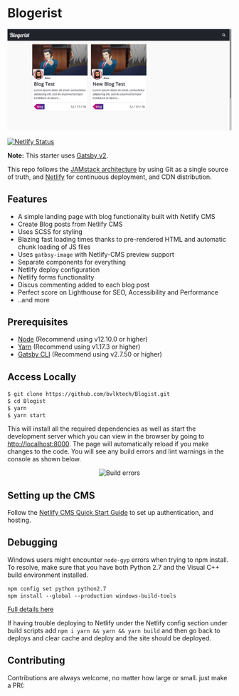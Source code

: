 # Blogerist
<p align='center'>
  <img src='./static/images/README.png' alt='GatsbyFinds' />
</p>

[![Netlify Status](https://api.netlify.com/api/v1/badges/8f2e596b-767e-4a29-80bb-351e4b59c44e/deploy-status)](https://app.netlify.com/sites/blogerist/deploys)

**Note:** This starter uses [Gatsby v2](https://www.gatsbyjs.org/blog/2018-09-17-gatsby-v2/).

This repo follows the [JAMstack architecture](https://jamstack.org) by using Git as a single source of truth, and [Netlify](https://www.netlify.com) for continuous deployment, and CDN distribution.

## Features

- A simple landing page with blog functionality built with Netlify CMS
- Create Blog posts from Netlify CMS
- Uses SCSS for styling
- Blazing fast loading times thanks to pre-rendered HTML and automatic chunk loading of JS files
- Uses `gatbsy-image` with Netlify-CMS preview support
- Separate components for everything
- Netlify deploy configuration
- Netlify forms functionality
- Discus commenting added to each blog post
- Perfect score on Lighthouse for SEO, Accessibility and Performance
- ..and more

## Prerequisites

- [Node](https://nodejs.org/en/docs/) (Recommend using v12.10.0 or higher)
- [Yarn](https://yarnpkg.com/en/docs) (Recommend using v1.17.3 or higher)
- [Gatsby CLI](https://www.gatsbyjs.org/docs/) (Recommend using v2.7.50 or higher)

## Access Locally
```
$ git clone https://github.com/bvlktech/Blogist.git
$ cd Blogist
$ yarn
$ yarn start
```

This will install all the required dependencies as well as start the development server which you can view in the browser by going to [http://localhost:8000](http://localhost:8000). The page will automatically reload if you make changes to the code. You will see any build errors and lint warnings in the console as shown below.

<p align='center'>
  <img src='https://cdn.rawgit.com/marionebl/create-react-app/9f62826/screencast-error.svg' width='600' alt='Build errors'>
</p>

## Setting up the CMS
Follow the [Netlify CMS Quick Start Guide](https://www.netlifycms.org/docs/quick-start/#authentication) to set up authentication, and hosting.

## Debugging
Windows users might encounter ```node-gyp``` errors when trying to npm install.
To resolve, make sure that you have both Python 2.7 and the Visual C++ build environment installed.
```
npm config set python python2.7
npm install --global --production windows-build-tools
```

[Full details here](https://www.npmjs.com/package/node-gyp 'NPM node-gyp page')

If having trouble deploying to Netlify under the Netlify config section under build scripts add `npm i yarn && yarn && yarn build` and then go back to deploys and clear cache and deploy and the site should be deployed.

## Contributing

Contributions are always welcome, no matter how large or small. just make a PR(:
